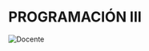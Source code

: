 # PROGRAMACIÓN III
![Docente](https://img.shields.io/badge/Docente-Julián_Quimbayo-%23FFC000.svg?style=for-the-badge&logo=Docente)
